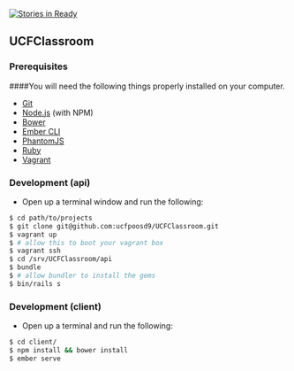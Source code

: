 [![Stories in Ready](https://badge.waffle.io/ucfpoosd9/UCFClassroom.png?label=ready&title=Ready)](https://waffle.io/ucfpoosd9/UCFClassroom)

## UCFClassroom

### Prerequisites

####You will need the following things properly installed on your computer.

* [Git](http://git-scm.com/)
* [Node.js](http://nodejs.org/) (with NPM)
* [Bower](http://bower.io/)
* [Ember CLI](http://www.ember-cli.com/)
* [PhantomJS](http://phantomjs.org/)
* [Ruby](https://www.ruby-lang.org/)
* [Vagrant](https://www.vagrantup.com/)

### Development (api)

* Open up a terminal window and run the following:

```sh
$ cd path/to/projects
$ git clone git@github.com:ucfpoosd9/UCFClassroom.git
$ vagrant up
$ # allow this to boot your vagrant box
$ vagrant ssh
$ cd /srv/UCFClassroom/api
$ bundle
$ # allow bundler to install the gems
$ bin/rails s
```

### Development (client)

* Open up a terminal and run the following:

```sh
$ cd client/
$ npm install && bower install
$ ember serve
```
